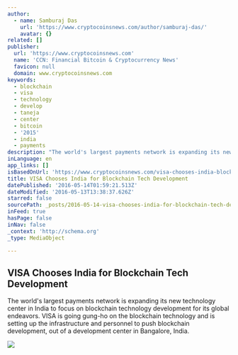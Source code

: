 ```yaml
---
author:
  - name: Samburaj Das
    url: 'https://www.cryptocoinsnews.com/author/samburaj-das/'
    avatar: {}
related: []
publisher:
  url: 'https://www.cryptocoinsnews.com'
  name: 'CCN: Financial Bitcoin & Cryptocurrency News'
  favicon: null
  domain: www.cryptocoinsnews.com
keywords:
  - blockchain
  - visa
  - technology
  - develop
  - taneja
  - center
  - bitcoin
  - '2015'
  - india
  - payments
description: "The world's largest payments network is expanding its new technology center in India to focus on blockchain technology development for its global endeavors. VISA is going gung-ho on the blockchain technology and is setting up the infrastructure and personnel to push blockchain development, out of a development center in Bangalore, India."
inLanguage: en
app_links: []
isBasedOnUrl: 'https://www.cryptocoinsnews.com/visa-chooses-india-blockchain-development/'
title: VISA Chooses India for Blockchain Tech Development
datePublished: '2016-05-14T01:59:21.513Z'
dateModified: '2016-05-13T13:38:37.626Z'
starred: false
sourcePath: _posts/2016-05-14-visa-chooses-india-for-blockchain-tech-development.md
inFeed: true
hasPage: false
inNav: false
_context: 'http://schema.org'
_type: MediaObject

---
```

<article style=""><h1>VISA Chooses India for Blockchain Tech Development</h1><p>The world's largest payments network is expanding its new technology center in India to focus on blockchain technology development for its global endeavors. VISA is going gung-ho on the blockchain technology and is setting up the infrastructure and personnel to push blockchain development, out of a development center in Bangalore, India.</p><img src="https://www.cryptocoinsnews.com/wp-content/uploads/2016/05/VISA-Wireless.jpg" /></article>
